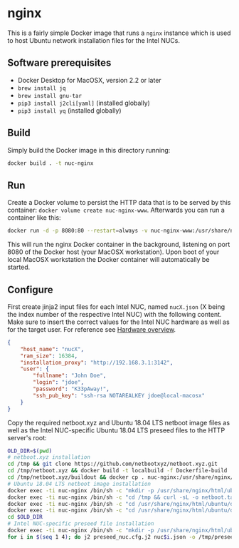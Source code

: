 # nginx

This is a fairly simple Docker image that runs a `nginx` instance
which is used to host Ubuntu network installation files for the Intel NUCs.

## Software prerequisites

- Docker Desktop for MacOSX, version 2.2 or later
- `brew install jq`
- `brew install gnu-tar`
- `pip3 install j2cli[yaml]` (installed globally)
- `pip3 install yq` (installed globally)

## Build

Simply build the Docker image in this directory running:

```bash
docker build . -t nuc-nginx
```

## Run

Create a Docker volume to persist the HTTP data that is to be served by this container: `docker volume create nuc-nginx-www`.
Afterwards you can run a container like this:

```bash
docker run -d -p 8080:80 --restart=always -v nuc-nginx-www:/usr/share/nginx/html --name nuc-nginx nuc-nginx
```

This will run the nginx Docker container in the background, listening on port 8080 of the Docker host (your MacOSX workstation). Upon boot of your local MacOSX workstation the Docker container will automatically be started.

## Configure

First create jinja2 input files for each Intel NUC, named `nucX.json` (X being the index number of the respective Intel NUC) with the following content. Make sure to insert the correct values for the Intel NUC hardware as well as for the target user. For reference see [Hardware overview](../../../../../README.md).

```json
{
    "host_name": "nucX",
    "ram_size": 16384,
    "installation_proxy": "http://192.168.3.1:3142",
    "user": {
        "fullname": "John Doe",
        "login": "jdoe",
        "password": "K33pAway!",
        "ssh_pub_key": "ssh-rsa NOTAREALKEY jdoe@local-macosx"
    }
}
```

Copy the required netboot.xyz and Ubuntu 18.04 LTS netboot image files as well as the Intel NUC-specific Ubuntu 18.04 LTS preseed files to the HTTP server's root:

```bash
OLD_DIR=$(pwd)
# netboot.xyz installation
cd /tmp && git clone https://github.com/netbootxyz/netboot.xyz.git
cd /tmp/netboot.xyz && docker build -t localbuild -f Dockerfile-build . && docker run --rm -it -v /tmp/netboot.xyz:/buildout localbuild
cd /tmp/netboot.xyz/buildout && docker cp . nuc-nginx:/usr/share/nginx/html
# Ubuntu 18.04 LTS netboot image installation
docker exec -ti nuc-nginx /bin/sh -c "mkdir -p /usr/share/nginx/html/ubuntu/dists/bionic-updates/main/installer-amd64/current/images/netboot/xen"
docker exec -ti nuc-nginx /bin/sh -c "cd /tmp && curl -sL -o netboot.tar.gz http://archive.ubuntu.com/ubuntu/dists/bionic-updates/main/installer-amd64/current/images/netboot/netboot.tar.gz && cd /usr/share/nginx/html/ubuntu/dists/bionic-updates/main/installer-amd64/current/images/netboot && tar -zxf /tmp/netboot.tar.gz"
docker exec -ti nuc-nginx /bin/sh -c "cd /usr/share/nginx/html/ubuntu/dists/bionic-updates/main/installer-amd64/current/images/netboot && curl -sL -o mini.iso http://archive.ubuntu.com/ubuntu/dists/bionic-updates/main/installer-amd64/current/images/netboot/mini.iso && curl -sL -o boot.img.gz http://archive.ubuntu.com/ubuntu/dists/bionic-updates/main/installer-amd64/current/images/netboot/boot.img.gz"
docker exec -ti nuc-nginx /bin/sh -c "cd /usr/share/nginx/html/ubuntu/dists/bionic-updates/main/installer-amd64/current/images/netboot/xen && curl -sL -o initrd.gz http://archive.ubuntu.com/ubuntu/dists/bionic-updates/main/installer-amd64/current/images/netboot/xen/initrd.gz && curl -sL -o vmlinuz http://archive.ubuntu.com/ubuntu/dists/bionic-updates/main/installer-amd64/current/images/netboot/xen/vmlinuz && curl -sL -o xm-debian.cfg http://archive.ubuntu.com/ubuntu/dists/bionic-updates/main/installer-amd64/current/images/netboot/xen/xm-debian.cfg"
cd $OLD_DIR
# Intel NUC-specific preseed file installation
docker exec -ti nuc-nginx /bin/sh -c "mkdir -p /usr/share/nginx/html/ubuntu/preseed"
for i in $(seq 1 4); do j2 preseed_nuc.cfg.j2 nuc$i.json -o /tmp/preseed_nuc$i.cfg && docker cp /tmp/preseed_nuc$i.cfg nuc-nginx:/usr/share/nginx/html/ubuntu/preseed && rm -f /tmp/preseed$i.cfg; done;
```
